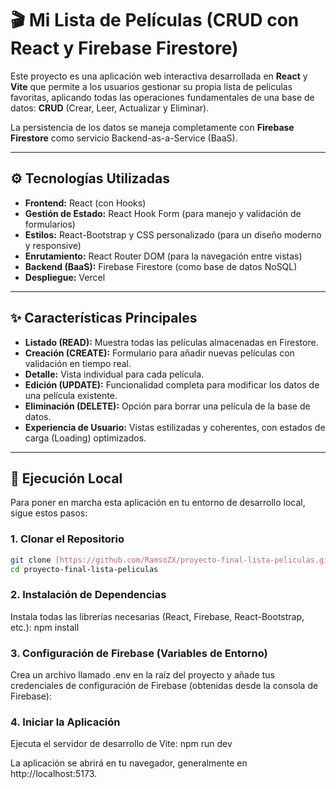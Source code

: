 # 🎬 Mi Lista de Películas (CRUD con React y Firebase Firestore)

Este proyecto es una aplicación web interactiva desarrollada en **React** y **Vite** que permite a los usuarios gestionar su propia lista de películas favoritas, aplicando todas las operaciones fundamentales de una base de datos: **CRUD** (Crear, Leer, Actualizar y Eliminar).

La persistencia de los datos se maneja completamente con **Firebase Firestore** como servicio Backend-as-a-Service (BaaS).

---

## ⚙️ Tecnologías Utilizadas

* **Frontend:** React (con Hooks)
* **Gestión de Estado:** React Hook Form (para manejo y validación de formularios)
* **Estilos:** React-Bootstrap y CSS personalizado (para un diseño moderno y responsive)
* **Enrutamiento:** React Router DOM (para la navegación entre vistas)
* **Backend (BaaS):** Firebase Firestore (como base de datos NoSQL)
* **Despliegue:** Vercel

---

## ✨ Características Principales

* **Listado (READ):** Muestra todas las películas almacenadas en Firestore.
* **Creación (CREATE):** Formulario para añadir nuevas películas con validación en tiempo real.
* **Detalle:** Vista individual para cada película.
* **Edición (UPDATE):** Funcionalidad completa para modificar los datos de una película existente.
* **Eliminación (DELETE):** Opción para borrar una película de la base de datos.
* **Experiencia de Usuario:** Vistas estilizadas y coherentes, con estados de carga (Loading) optimizados.

---

## 🚀 Ejecución Local

Para poner en marcha esta aplicación en tu entorno de desarrollo local, sigue estos pasos:

### 1. Clonar el Repositorio

```bash
git clone [https://github.com/RamsoZX/proyecto-final-lista-peliculas.git](https://github.com/RamsoZX/proyecto-final-lista-peliculas.git)
cd proyecto-final-lista-peliculas
```
### 2. Instalación de Dependencias
Instala todas las librerías necesarias (React, Firebase, React-Bootstrap, etc.):
npm install

### 3. Configuración de Firebase (Variables de Entorno)
Crea un archivo llamado .env en la raíz del proyecto y añade tus credenciales de configuración de Firebase (obtenidas desde la consola de Firebase):

### 4. Iniciar la Aplicación
Ejecuta el servidor de desarrollo de Vite:
npm run dev

La aplicación se abrirá en tu navegador, generalmente en http://localhost:5173.


